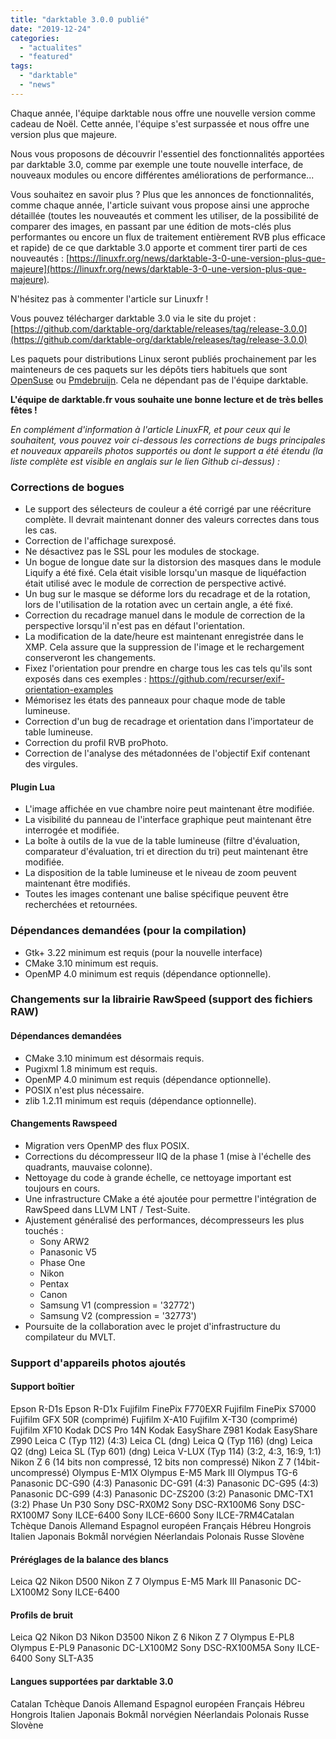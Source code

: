 ```yaml
---
title: "darktable 3.0.0 publié"
date: "2019-12-24"
categories: 
  - "actualites"
  - "featured"
tags: 
  - "darktable"
  - "news"
---
```


Chaque année, l'équipe darktable nous offre une nouvelle version comme cadeau de Noël. Cette année, l'équipe s'est surpassée et nous offre une version plus que majeure.

Nous vous proposons de découvrir l'essentiel des fonctionnalités apportées par darktable 3.0, comme par exemple une toute nouvelle interface, de nouveaux modules ou encore différentes améliorations de performance...

Vous souhaitez en savoir plus ? Plus que les annonces de fonctionnalités, comme chaque année, l'article suivant vous propose ainsi une approche détaillée (toutes les nouveautés et comment les utiliser, de la possibilité de comparer des images, en passant par une édition de mots-clés plus performantes ou encore un flux de traitement entièrement RVB plus efficace et rapide) de ce que darktable 3.0 apporte et comment tirer parti de ces nouveautés : [https://linuxfr.org/news/darktable-3-0-une-version-plus-que-majeure](https://linuxfr.org/news/darktable-3-0-une-version-plus-que-majeure).

N'hésitez pas à commenter l'article sur Linuxfr !

Vous pouvez télécharger darktable 3.0 via le site du projet : [https://github.com/darktable-org/darktable/releases/tag/release-3.0.0](https://github.com/darktable-org/darktable/releases/tag/release-3.0.0)

Les paquets pour distributions Linux seront publiés prochainement par les mainteneurs de ces paquets sur les dépôts tiers habituels que sont [OpenSuse](https://software.opensuse.org/download.html?project=graphics:darktable:stable&package=darktable) ou [Pmdebruijn](https://launchpad.net/~pmjdebruijn/+archive/ubuntu/darktable-release). Cela ne dépendant pas de l'équipe darktable.

**L'équipe de darktable.fr vous souhaite une bonne lecture et de très belles fêtes !**

_En complément d'information à l'article LinuxFR, et pour ceux qui le souhaitent, vous pouvez voir ci-dessous les corrections de bugs principales et nouveaux appareils photos supportés ou dont le support a été étendu  (la liste complète est visible en anglais sur le lien Github ci-dessus) :_

### Corrections de bogues

- Le support des sélecteurs de couleur a été corrigé par une réécriture complète. Il devrait maintenant donner des valeurs correctes dans tous les cas.
- Correction de l'affichage surexposé.
- Ne désactivez pas le SSL pour les modules de stockage.
- Un bogue de longue date sur la distorsion des masques dans le module Liquify a été fixé. Cela était visible lorsqu'un masque de liquéfaction était utilisé avec le module de correction de perspective activé.
- Un bug sur le masque se déforme lors du recadrage et de la rotation, lors de l'utilisation de la rotation avec un certain angle, a été fixé.
- Correction du recadrage manuel dans le module de correction de la perspective lorsqu'il n'est pas en défaut l'orientation.
- La modification de la date/heure est maintenant enregistrée dans le XMP. Cela assure que la suppression de l'image et le rechargement conserveront les changements.
- Fixez l'orientation pour prendre en charge tous les cas tels qu'ils sont exposés dans ces exemples : https://github.com/recurser/exif-orientation-examples
- Mémorisez les états des panneaux pour chaque mode de table lumineuse.
- Correction d'un bug de recadrage et orientation dans l'importateur de table lumineuse.
- Correction du profil RVB proPhoto.
- Correction de l'analyse des métadonnées de l'objectif Exif contenant des virgules.

#### **Plugin Lua**

- L'image affichée en vue chambre noire peut maintenant être modifiée.
- La visibilité du panneau de l'interface graphique peut maintenant être interrogée et modifiée.
- La boîte à outils de la vue de la table lumineuse (filtre d'évaluation, comparateur d'évaluation, tri et direction du tri) peut maintenant être modifiée.
- La disposition de la table lumineuse et le niveau de zoom peuvent maintenant être modifiés.
- Toutes les images contenant une balise spécifique peuvent être recherchées et retournées.

### Dépendances demandées (pour la compilation)

- Gtk+ 3.22 minimum est requis (pour la nouvelle interface)
- CMake 3.10 minimum est requis.
- OpenMP 4.0 minimum est requis (dépendance optionnelle).

### Changements sur la librairie RawSpeed (support des fichiers RAW)

#### Dépendances demandées

- CMake 3.10 minimum est désormais requis.
- Pugixml 1.8 minimum est requis.
- OpenMP 4.0 minimum est requis (dépendance optionnelle).
- POSIX n'est plus nécessaire.
- zlib 1.2.11 minimum est requis (dépendance optionnelle).

#### Changements Rawspeed

- Migration vers OpenMP des flux POSIX.
- Corrections du décompresseur IIQ de la phase 1 (mise à l'échelle des quadrants, mauvaise colonne).
- Nettoyage du code à grande échelle, ce nettoyage important est toujours en cours.
- Une infrastructure CMake a été ajoutée pour permettre l'intégration de RawSpeed dans LLVM LNT / Test-Suite.
- Ajustement généralisé des performances, décompresseurs les plus touchés :
    - Sony ARW2
    - Panasonic V5
    - Phase One
    - Nikon
    - Pentax
    - Canon
    - Samsung V1 (compression = '32772')
    - Samsung V2 (compression = '32773')
- Poursuite de la collaboration avec le projet d'infrastructure du compilateur du MVLT.

### Support d'appareils photos ajoutés

#### **Support boîtier**

Epson R-D1s Epson R-D1x Fujifilm FinePix F770EXR Fujifilm FinePix S7000 Fujifilm GFX 50R (comprimé) Fujifilm X-A10 Fujifilm X-T30 (comprimé) Fujifilm XF10 Kodak DCS Pro 14N Kodak EasyShare Z981 Kodak EasyShare Z990 Leica C (Typ 112) (4:3) Leica CL (dng) Leica Q (Typ 116) (dng) Leica Q2 (dng) Leica SL (Typ 601) (dng) Leica V-LUX (Typ 114) (3:2, 4:3, 16:9, 1:1) Nikon Z 6 (14 bits non compressé, 12 bits non compressé) Nikon Z 7 (14bit-uncompressé) Olympus E-M1X Olympus E-M5 Mark III Olympus TG-6 Panasonic DC-G90 (4:3) Panasonic DC-G91 (4:3) Panasonic DC-G95 (4:3) Panasonic DC-G99 (4:3) Panasonic DC-ZS200 (3:2) Panasonic DMC-TX1 (3:2) Phase Un P30 Sony DSC-RX0M2 Sony DSC-RX100M6 Sony DSC-RX100M7 Sony ILCE-6400 Sony ILCE-6600 Sony ILCE-7RM4Catalan Tchèque Danois Allemand Espagnol européen Français Hébreu Hongrois Italien Japonais Bokmål norvégien Néerlandais Polonais Russe Slovène

#### Préréglages de la balance des blancs

Leica Q2 Nikon D500 Nikon Z 7 Olympus E-M5 Mark III Panasonic DC-LX100M2 Sony ILCE-6400

#### Profils de bruit

Leica Q2 Nikon D3 Nikon D3500 Nikon Z 6 Nikon Z 7 Olympus E-PL8 Olympus E-PL9 Panasonic DC-LX100M2 Sony DSC-RX100M5A Sony ILCE-6400 Sony SLT-A35

#### Langues supportées par darktable 3.0

Catalan Tchèque Danois Allemand Espagnol européen Français Hébreu Hongrois Italien Japonais Bokmål norvégien Néerlandais Polonais Russe Slovène
